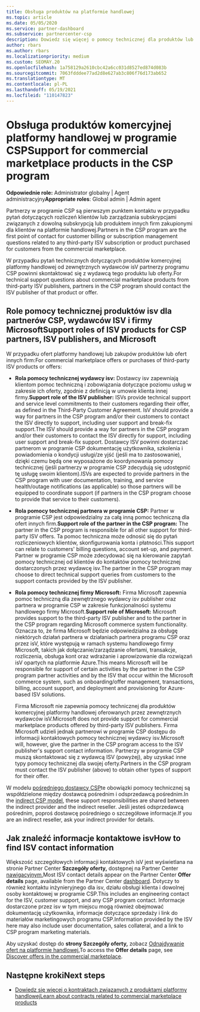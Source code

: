 ```yaml
---
title: Obsługa produktów na platformie handlowej
ms.topic: article
ms.date: 05/05/2020
ms.service: partner-dashboard
ms.subservice: partnercenter-csp
description: Dowiedz się więcej o pomocy technicznej dla produktów lub subskrypcji innych firm w ramach platformy handlowej programu CSP.
author: rbars
ms.author: rbars
ms.localizationpriority: medium
ms.custom: SEOMAY.20
ms.openlocfilehash: 1a758129a2610cbc42a6cc031d8527ed874d083b
ms.sourcegitcommit: 7063fdddee77ad2d8e627ab3c806f76d173ab652
ms.translationtype: MT
ms.contentlocale: pl-PL
ms.lasthandoff: 05/19/2021
ms.locfileid: "110147823"
---
```

# <a name="support-for-commercial-marketplace-products-in-the-csp-program"></a><span data-ttu-id="035e2-103">Obsługa produktów komercyjnej platformy handlowej w programie CSP</span><span class="sxs-lookup"><span data-stu-id="035e2-103">Support for commercial marketplace products in the CSP program</span></span>


<span data-ttu-id="035e2-104">**Odpowiednie role:** Administrator globalny | Agent administracyjny</span><span class="sxs-lookup"><span data-stu-id="035e2-104">**Appropriate roles**: Global admin | Admin agent</span></span>

<span data-ttu-id="035e2-105">Partnerzy w programie CSP są pierwszym punktem kontaktu w przypadku pytań dotyczących rozliczeń klientów lub zarządzania subskrypcjami związanych z dowolną subskrypcją lub produktem innych firm zakupionymi dla klientów na platformie handlowej.</span><span class="sxs-lookup"><span data-stu-id="035e2-105">Partners in the CSP program are the first point of contact for customer billing or subscription management questions related to any third-party ISV subscription or product purchased for customers from the commercial marketplace.</span></span>

<span data-ttu-id="035e2-106">W przypadku pytań technicznych dotyczących produktów komercyjnej platformy handlowej od zewnętrznych wydawców isV partnerzy programu CSP powinni skontaktować się z wydawcą tego produktu lub oferty.</span><span class="sxs-lookup"><span data-stu-id="035e2-106">For technical support questions about commercial marketplace products from third-party ISV publishers, partners in the CSP program should contact the ISV publisher of that product or offer.</span></span>

## <a name="support-roles-of-isv-products-for-csp-partners-isv-publishers-and-microsoft"></a><span data-ttu-id="035e2-107">Role pomocy technicznej produktów isv dla partnerów CSP, wydawców ISV i firmy Microsoft</span><span class="sxs-lookup"><span data-stu-id="035e2-107">Support roles of ISV products for CSP partners, ISV publishers, and Microsoft</span></span>

<span data-ttu-id="035e2-108">W przypadku ofert platformy handlowej lub zakupów produktów lub ofert innych firm:</span><span class="sxs-lookup"><span data-stu-id="035e2-108">For commercial marketplace offers or purchases of third-party ISV products or offers:</span></span>

- <span data-ttu-id="035e2-109">**Rola pomocy technicznej wydawcy isv:** Dostawcy isv zapewniają klientom pomoc techniczną i zobowiązania dotyczące poziomu usług w zakresie ich oferty, zgodnie z definicją w umowie klienta innej firmy.</span><span class="sxs-lookup"><span data-stu-id="035e2-109">**Support role of the ISV publisher:** ISVs provide technical support and service level commitments to their customers regarding their offer, as defined in the Third-Party Customer Agreement.</span></span> <span data-ttu-id="035e2-110">IsV should provide a way for partners in the CSP program and/or their customers to contact the ISV directly to support, including user support and break-fix support.</span><span class="sxs-lookup"><span data-stu-id="035e2-110">The ISV should provide a way for partners in the CSP program and/or their customers to contact the ISV directly for support, including user support and break-fix support.</span></span> <span data-ttu-id="035e2-111">Dostawcy ISV powinni dostarczać partnerom w programie CSP dokumentację użytkownika, szkolenia i powiadomienia o kondycji usługi/ze yjść (jeśli ma to zastosowanie), dzięki czemu będą one wyposażone do koordynowania pomocy technicznej (jeśli partnerzy w programie CSP zdecydują się udostępnić tę usługę swoim klientom).</span><span class="sxs-lookup"><span data-stu-id="035e2-111">ISVs are expected to provide partners in the CSP program with user documentation, training, and service health/outage notifications (as applicable) so those partners will be equipped to coordinate support (if partners in the CSP program choose to provide that service to their customers).</span></span>

- <span data-ttu-id="035e2-112">**Rola pomocy technicznej partnera w programie CSP:** Partner w programie CSP jest odpowiedzialny za całą inną pomoc techniczną dla ofert innych firm.</span><span class="sxs-lookup"><span data-stu-id="035e2-112">**Support role of the partner in the CSP program:** The partner in the CSP program is responsible for all other support for third-party ISV offers.</span></span> <span data-ttu-id="035e2-113">Ta pomoc techniczna może odnosić się do pytań rozliczeniowych klientów, skonfigurowania konta i płatności.</span><span class="sxs-lookup"><span data-stu-id="035e2-113">This support can relate to customers' billing questions, account set-up, and payment.</span></span> <span data-ttu-id="035e2-114">Partner w programie CSP może zdecydować się na kierowanie zapytań pomocy technicznej od klientów do kontaktów pomocy technicznej dostarczonych przez wydawcę isv.</span><span class="sxs-lookup"><span data-stu-id="035e2-114">The partner in the CSP program may choose to direct technical support queries from customers to the support contacts provided by the ISV publisher.</span></span>

- <span data-ttu-id="035e2-115">**Rola pomocy technicznej firmy Microsoft:** Firma Microsoft zapewnia pomoc techniczną dla zewnętrznego wydawcy isv publisher oraz partnera w programie CSP w zakresie funkcjonalności systemu handlowego firmy Microsoft.</span><span class="sxs-lookup"><span data-stu-id="035e2-115">**Support role of Microsoft:** Microsoft provides support to the third-party ISV publisher and to the partner in the CSP program regarding Microsoft commerce system functionality.</span></span> <span data-ttu-id="035e2-116">Oznacza to, że firma Microsoft będzie odpowiedzialna za obsługę niektórych działań partnera w działaniach partnera programu CSP oraz przez isV, które występują w ramach systemu handlowego firmy Microsoft, takich jak dołączanie/zarządzanie ofertami, transakcje, rozliczenia, obsługa kont oraz wdrażanie i aprowizowanie dla rozwiązań isV opartych na platformie Azure.</span><span class="sxs-lookup"><span data-stu-id="035e2-116">This means Microsoft will be responsible for support of certain activities by the partner in the CSP program partner activities and by the ISV that occur within the Microsoft commerce system, such as onboarding/offer management, transactions, billing, account support, and deployment and provisioning for Azure-based ISV solutions.</span></span>

    <span data-ttu-id="035e2-117">Firma Microsoft nie zapewnia pomocy technicznej dla produktów komercyjnej platformy handlowej oferowanych przez zewnętrznych wydawców isV.</span><span class="sxs-lookup"><span data-stu-id="035e2-117">Microsoft does not provide support for commercial marketplace products offered by third-party ISV publishers.</span></span> <span data-ttu-id="035e2-118">Firma Microsoft udzieli jednak partnerowi w programie CSP dostępu do informacji kontaktowych pomocy technicznej wydawcy isv.</span><span class="sxs-lookup"><span data-stu-id="035e2-118">Microsoft will, however, give the partner in the  CSP program access to the ISV publisher's support contact information.</span></span> <span data-ttu-id="035e2-119">Partnerzy w programie CSP muszą skontaktować się z wydawcą ISV (powyżej), aby uzyskać inne typy pomocy technicznej dla swojej oferty.</span><span class="sxs-lookup"><span data-stu-id="035e2-119">Partners in the CSP program must contact the ISV publisher (above) to obtain other types of support for their offer.</span></span>

<span data-ttu-id="035e2-120">W modelu [pośredniego dostawcy CSP](csp-overview.md#indirect-model)te obowiązki pomocy technicznej są współdzielone między dostawcą pośrednim i odsprzedawcą pośrednim.</span><span class="sxs-lookup"><span data-stu-id="035e2-120">In the [indirect CSP model](csp-overview.md#indirect-model), these support responsibilities are shared between the indirect provider and the indirect reseller.</span></span> <span data-ttu-id="035e2-121">Jeśli jesteś odsprzedawcą pośrednim, poproś dostawcę pośredniego o szczegółowe informacje.</span><span class="sxs-lookup"><span data-stu-id="035e2-121">If you are an indirect reseller, ask your indirect provider for details.</span></span>

## <a name="how-to-find-isv-contact-information"></a><span data-ttu-id="035e2-122">Jak znaleźć informacje kontaktowe isv</span><span class="sxs-lookup"><span data-stu-id="035e2-122">How to find ISV contact information</span></span>

<span data-ttu-id="035e2-123">Większość szczegółowych informacji kontaktowych isV jest wyświetlana na stronie Partner Center **Szczegóły oferty,** dostępnej na Partner Center [nawigacyjnym.](https://partner.microsoft.com/dashboard)</span><span class="sxs-lookup"><span data-stu-id="035e2-123">Most ISV contact details appear on the Partner Center **Offer details** page, available from the Partner Center [dashboard](https://partner.microsoft.com/dashboard).</span></span> <span data-ttu-id="035e2-124">Dotyczy to również kontaktu inżynieryjnego dla isv, działu obsługi klienta i dowolnej osoby kontaktowej w programie CSP.</span><span class="sxs-lookup"><span data-stu-id="035e2-124">This includes an engineering contact for the ISV, customer support, and any CSP program contact.</span></span> <span data-ttu-id="035e2-125">Informacje dostarczone przez isv w tym miejscu mogą również obejmować dokumentację użytkownika, informacje dotyczące sprzedaży i link do materiałów marketingowych programu CSP.</span><span class="sxs-lookup"><span data-stu-id="035e2-125">Information provided by the ISV here may also include user documentation, sales collateral, and a link to CSP program marketing materials.</span></span>

<span data-ttu-id="035e2-126">Aby uzyskać dostęp do **strony Szczegóły oferty,** zobacz [Odnajdywanie ofert na platformie handlowej.](csp-commercial-marketplace-discover.md#view-marketplace-offers-in-partner-center)</span><span class="sxs-lookup"><span data-stu-id="035e2-126">To access the **Offer details** page, see [Discover offers in the commercial marketplace](csp-commercial-marketplace-discover.md#view-marketplace-offers-in-partner-center).</span></span>

## <a name="next-steps"></a><span data-ttu-id="035e2-127">Następne kroki</span><span class="sxs-lookup"><span data-stu-id="035e2-127">Next steps</span></span>

- [<span data-ttu-id="035e2-128">Dowiedz się więcej o kontraktach związanych z produktami platformy handlowej</span><span class="sxs-lookup"><span data-stu-id="035e2-128">Learn about contracts related to commercial marketplace products</span></span>](csp-commercial-marketplace-contracting.md)
